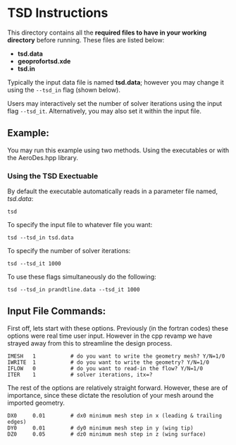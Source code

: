 # TSD Instructions

This directory contains all the **required files to have in your working directory** before running. These
files are listed below:

* **tsd.data**
* **geoprofortsd.xde**
* **tsd.in**

Typically the input data file is named **tsd.data**; however you 
may change it using the ```--tsd_in``` flag (shown below).

Users may interactively set the number of solver iterations using the input
flag ```--tsd_it```. Alternatively, you may also set it within the input file.

## Example:
You may run this example using two methods. Using the executables or with the AeroDes.hpp library.

### Using the TSD Exectuable
By default the executable automatically reads in a parameter file named, *tsd.data*:
```
tsd
```

To specify the input file to whatever file you want:
```
tsd --tsd_in tsd.data
```

To specify the number of solver iterations:

```
tsd --tsd_it 1000
```

To use these flags simultaneously do the following:
```
tsd --tsd_in prandtline.data --tsd_it 1000
```

## Input File Commands:

First off, lets start with these options. Previously (in the fortran codes) these 
options were real time user input. However in the cpp revamp we have strayed 
away from this to streamline the design process.

```
IMESH   1           # do you want to write the geometry mesh? Y/N=1/0
IWRITE  1           # do you want to write the geometry? Y/N=1/0
IFLOW   0           # do you want to read-in the flow? Y/N=1/0
ITER    1           # solver iterations, itx=?
```

The rest of the options are relatively straight forward. 
However, these are of importance, since these dictate the resolution of
your mesh around the imported geometry.

```
DX0     0.01		# dx0 minimum mesh step in x (leading & trailing edges)
DY0     0.01		# dy0 minimum mesh step in y (wing tip)
DZ0     0.05		# dz0 minimum mesh step in z (wing surface)
```